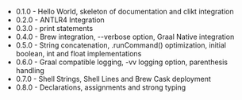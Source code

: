 * 0.1.0 - Hello World, skeleton of documentation and clikt integration
* 0.2.0 - ANTLR4 Integration
* 0.3.0 - print statements
* 0.4.0 - Brew integration, --verbose option, Graal Native integration
* 0.5.0 - String concatenation, .runCommand() optimization, initial boolean, int and float implementations
* 0.6.0 - Graal compatible logging, -vv logging option, parenthesis handling
* 0.7.0 - Shell Strings, Shell Lines and Brew Cask deployment
* 0.8.0 - Declarations, assignments and strong typing